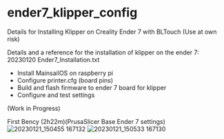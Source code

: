 # ender7_klipper_config
Details for Installing Klipper on Creality Ender 7 with BLTouch
(Use at own risk)

Details and a reference for the installation of klipper on the ender 7:
20230120 Ender7_Installation.txt

- Install MainsailOS on raspberry pi
- Configure printer.cfg (board pins)
- Build and flash firmware to ender 7 board for klipper
- Configure and test settings
 
 (Work in Progress)
 
 First Bency (2h22m)(PrusaSlicer Base Ender 7 settings)
![20230121_150455 167132](https://user-images.githubusercontent.com/121613362/213863452-1865b6c5-bf65-48be-adda-00ca4e97676e.jpg)
![20230121_150533 167130](https://user-images.githubusercontent.com/121613362/213863458-201dbd82-3e40-40df-90d4-883b426c66c4.jpg)
